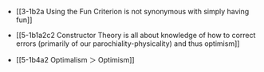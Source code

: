 - [[3-1b2a Using the Fun Criterion is not synonymous with simply having fun]]
- [[5-1b1a2c2 Constructor Theory is all about knowledge of how to correct errors (primarily of our parochiality-physicality) and thus optimism]]

- [[5-1b4a2 Optimalism ＞ Optimism]]
